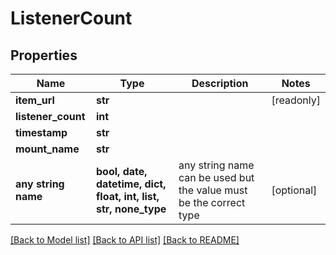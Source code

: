 # ListenerCount


## Properties
Name | Type | Description | Notes
------------ | ------------- | ------------- | -------------
**item_url** | **str** |  | [readonly] 
**listener_count** | **int** |  | 
**timestamp** | **str** |  | 
**mount_name** | **str** |  | 
**any string name** | **bool, date, datetime, dict, float, int, list, str, none_type** | any string name can be used but the value must be the correct type | [optional]

[[Back to Model list]](../README.md#documentation-for-models) [[Back to API list]](../README.md#documentation-for-api-endpoints) [[Back to README]](../README.md)


